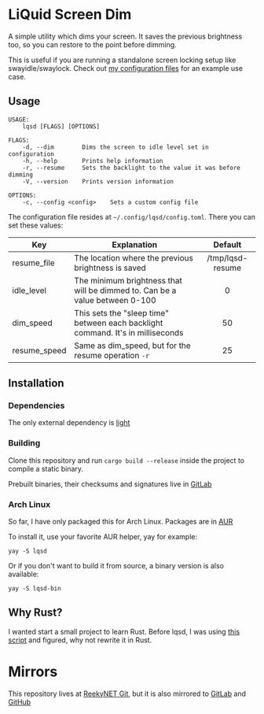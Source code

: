 # LiQuid Screen Dim
A simple utility which dims your screen. It saves the previous brightness too, so you can restore to the point before dimming.

This is useful if you are running a standalone screen locking setup like swayidle/swaylock. Check out [my configuration files](https://git.reekynet.com/ReekyMarko/dotfiles/src/branch/master/home/Scripts/swayidle.sh) for an example use case.

## Usage
```nosyntax
USAGE:
    lqsd [FLAGS] [OPTIONS]

FLAGS:
    -d, --dim        Dims the screen to idle level set in configuration
    -h, --help       Prints help information
    -r, --resume     Sets the backlight to the value it was before dimming
    -V, --version    Prints version information

OPTIONS:
    -c, --config <config>    Sets a custom config file
```
The configuration file resides at `~/.config/lqsd/config.toml`. There you can set these values:

| Key 			   | Explanation 																				  | Default 			|
| ---------------- | -------------------------------------------------------------------------------------------- | :-----------------: |
| resume_file 	   | The location where the previous brightness is saved                                          | /tmp/lqsd-resume    |
| idle_level       | The minimum brightness that will be dimmed to. Can be a value between 0-100                  | 0 					|
| dim_speed 	   | This sets the "sleep time" between each backlight command. It's in milliseconds              | 50 					|
| resume_speed     | Same as dim_speed, but for the resume operation `-r`              						  	  | 25  				|

## Installation

### Dependencies
The only external dependency is [light](https://github.com/haikarainen/light)

### Building
Clone this repository and run `cargo build --release` inside the project to compile a static binary.

Prebuilt binaries, their checksums and signatures live in [GitLab](https://gitlab.com/ReekyMarko/lqsd/releases)

### Arch Linux
So far, I have only packaged this for Arch Linux. Packages are in [AUR](https://aur.archlinux.org/packages/?K=lqsd)

To install it, use your favorite AUR helper, yay for example:
```nosyntax
yay -S lqsd
```

Or if you don't want to build it from source, a binary version is also available:
```nosyntax
yay -S lqsd-bin
```

## Why Rust?
I wanted start a small project to learn Rust. Before lqsd, I was using [this script](https://github.com/Bonnee/dotfiles/blob/wayland/scripts/bin/dim.sh) and figured, why not rewrite it in Rust.

# Mirrors
This repository lives at [ReekyNET Git](https://git.reekynet.com/ReekyMarko/lqsd), but it is also mirrored to [GitLab](https://gitlab.com/ReekyMarko/lqsd) and [GitHub](https://github.com/ReekyMarko/lqsd)
